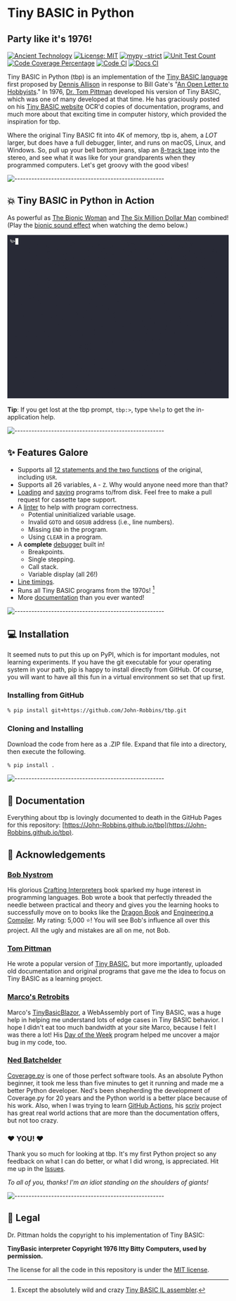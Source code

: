 # Tiny BASIC in Python

<!-- https://github.com/ikatyang/emoji-cheat-sheet -->
<!-- markdownlint-disable MD026 -->
## Party like it's 1976!

[![Ancient Technology](https://img.shields.io/badge/Ancient%20Technology-blue?style=flat-square)](https://en.wikipedia.org/wiki/Tiny_BASIC)
[![License: MIT](https://img.shields.io/badge/License-MIT-blue)](https://github.com/John-Robbins/tbp/blob/main/LICENSE)
[![mypy -strict](https://img.shields.io/badge/mypy-strict-green?style=flat-square&color=hsl(120%2C%20100%25%2C%2040%25))](https://mypy.readthedocs.io/en/stable/command_line.html#cmdoption-mypy-strict)
[![Unit Test Count](https://img.shields.io/endpoint?url=https://gist.githubusercontent.com/John-Robbins/bd5e145f62ac1cf199a458977b8e1f16/raw/unittestsbadge.json)](https://github.com/John-Robbins/tbp/tree/main/tests)
[![Code Coverage Percentage](https://img.shields.io/endpoint?url=https://gist.githubusercontent.com/John-Robbins/bd5e145f62ac1cf199a458977b8e1f16/raw/covbadge.json)](https://github.com/John-Robbins/tbp/actions/workflows/Code-CI.yml)
[![Code CI](https://img.shields.io/github/actions/workflow/status/John-Robbins/tbp/Code-CI.yml?branch=main&style=flat-square&label=Code%20CI)](https://github.com/John-Robbins/tbp/actions/workflows/Code-CI.yml)
[![Docs CI](https://img.shields.io/github/actions/workflow/status/John-Robbins/tbp/Docs-CI.yml?branch=main&style=flat-square&label=Docs%20CI)](https://John-Robbins.github.io/tbp)

Tiny BASIC in Python (tbp) is an implementation of the [Tiny BASIC language](https://en.wikipedia.org/wiki/Tiny_BASIC) first proposed by [Dennis Allison](https://en.wikipedia.org/wiki/Dennis_Allison) in response to Bill Gate's "[An Open Letter to Hobbyists](https://en.wikipedia.org/wiki/An_Open_Letter_to_Hobbyists)." In 1976, [Dr. Tom Pittman](http://www.ittybittycomputers.com) developed his version of Tiny BASIC, which was one of many developed at that time. He has graciously posted on his [Tiny BASIC website](www.ittybittycomputers.com/IttyBitty/TinyBasic/index.htm) OCR'd copies of documentation, programs, and much more about that exciting time in computer history, which provided the inspiration for tbp.

Where the original Tiny BASIC fit into 4K of memory, tbp is, ahem, a *LOT* larger, but does have a full debugger, linter, and runs on macOS, Linux, and Windows. So, pull up your bell bottom jeans, slap an [8-track tape](https://en.wikipedia.org/wiki/8-track_cartridge) into the stereo, and see what it was like for your grandparents when they programmed computers. Let's get groovy with the good vibes!

![-----------------------------------------------------](https://raw.githubusercontent.com/andreasbm/readme/master/assets/lines/rainbow.png)

## :boom: Tiny BASIC in Python in Action

As powerful as [The Bionic Woman](https://en.wikipedia.org/wiki/The_Bionic_Woman) and [The Six Million Dollar Man](https://en.wikipedia.org/wiki/The_Six_Million_Dollar_Man) combined! (Play the [bionic sound effect](https://www.myinstants.com/en/instant/six-million-dollar-man/) when watching the demo below.)

![Feel the SIZZLE!](./sizzle/tbp-sizzle-optimized.gif)

**Tip**: If you get lost at the tbp prompt, `tbp:>`, type `%help` to get the in-application help.

![-----------------------------------------------------](https://raw.githubusercontent.com/andreasbm/readme/master/assets/lines/rainbow.png)

## :sparkles: Features Galore

- Supports all [12 statements and the two functions](https://john-robbins.github.io/tbp/tb-language) of the original, including `USR`.
- Supports all 26 variables, `A` - `Z`. Why would anyone need more than that?
- [Loading](https://john-robbins.github.io/tbp/tbp-command-language#loading-files-loadfile--lf) and [saving](https://john-robbins.github.io/tbp/tbp-command-language#saving-files-savefile--sf) programs to/from disk. Feel free to make a pull request for cassette tape support.
- A [linter](https://john-robbins.github.io/tbp/tbp-command-language#linting-lint) to help with program correctness.
  - Potential uninitialized variable usage.
  - Invalid `GOTO` and `GOSUB` address (i.e., line numbers).
  - Missing `END` in the program.
  - Using `CLEAR` in a program.
- A **complete** [debugger](https://john-robbins.github.io/tbp/tbp-command-language#the-tiny-basic-in-python-debugger) built in!
  - Breakpoints.
  - Single stepping.
  - Call stack.
  - Variable display (all 26!)
- [Line timings](https://john-robbins.github.io/tbp/tbp-command-language#options-opt).
- Runs all Tiny BASIC programs from the 1970s! [^1]
- More [documentation](https://john-robbins.github.io/tbp/) than you ever wanted!

![-----------------------------------------------------](https://raw.githubusercontent.com/andreasbm/readme/master/assets/lines/rainbow.png)

## :computer: Installation

It seemed nuts to put this up on PyPI, which is for important modules, not learning experiments. If you have the git executable for your operating system in your path, pip is happy to install directly from GitHub. Of course, you will want to have all this fun in a virtual environment so set that up first.

### Installing from GitHub

```bash
% pip install git+https://github.com/John-Robbins/tbp.git
```

### Cloning and Installing

Download the code from here as a .ZIP file. Expand that file into a directory, then execute the following.

```bash
% pip install .
```

![-----------------------------------------------------](https://raw.githubusercontent.com/andreasbm/readme/master/assets/lines/rainbow.png)

## :book: Documentation

Everything about tbp is lovingly documented to death in the GitHub Pages for this repository: [https://John-Robbins.github.io/tbp](https://John-Robbins.github.io/tbp).

## :clap: Acknowledgements

### [Bob Nystrom](https://github.com/munificent)

His glorious [Crafting Interpreters](http://www.craftinginterpreters.com) book sparked my huge interest in programming languages. Bob wrote a book that perfectly threaded the needle between practical and theory and gives you the learning hooks to successfully move on to books like the [Dragon Book](https://www.malaprops.com/book/9780321486813) and [Engineering a Compiler](https://www.malaprops.com/book/9780128154120). My rating: 5,000 :star:! You will see Bob's influence all over this project. All the ugly and mistakes are all on me, not Bob.

### [Tom Pittman](http://www.ittybittycomputers.com)

He wrote a popular version of [Tiny BASIC](http://www.ittybittycomputers.com/IttyBitty/TinyBasic/index.htm), but more importantly, uploaded old documentation and original programs that gave me the idea to focus on Tiny BASIC as a learning project.

### [Marco's Retrobits](https://retrobits.altervista.org/blog/)

Marco's [TinyBasicBlazor](https://retrobits.altervista.org/tinybasicblazor/), a WebAssembly port of Tiny BASIC, was a huge help in helping me understand lots of edge cases in Tiny BASIC behavior. I hope I didn't eat too much bandwidth at your site Marco, because I felt I was there a lot! His [Day of the Week](https://retrobits.altervista.org/tinybasicblazor/programs/DayOfTheWeek.txt) program helped me uncover a major bug in my code, too.

### [Ned Batchelder](https://nedbatchelder.com)

[Coverage.py](https://coverage.readthedocs.io/en/latest/index.html) is one of those perfect software tools. As an absolute Python beginner, it took me less than five minutes to get it running and made me a better Python developer. Ned's been shepherding the development of Coverage.py for 20 years and the Python world is a better place because of his work. Also, when I was trying to learn [GitHub Actions](https://docs.github.com/en/actions), his [scriv](https://github.com/nedbat/scriv) project has great real world actions that are more than the documentation offers, but not too crazy.

### :heart: YOU! :heart:

Thank you so much for looking at tbp. It's my first Python project so any feedback on what I can do better, or what I did wrong, is appreciated. Hit me up in the [Issues](https://github.com/John-Robbins/tbp/issues).

*To all of you, thanks! I'm an idiot standing on the shoulders of giants!*

![-----------------------------------------------------](https://raw.githubusercontent.com/andreasbm/readme/master/assets/lines/rainbow.png)

## :page_facing_up: Legal

Dr. Pittman holds the copyright to his implementation of Tiny BASIC:

**TinyBasic interpreter Copyright 1976 Itty Bitty Computers, used by permission.**

The license for all the code in this repository is under the [MIT license](https://github.com/John-Robbins/tbp/blob/main/LICENSE).

[^1]: Except the absolutely wild and crazy [Tiny BASIC IL assembler](http://www.ittybittycomputers.com/IttyBitty/TinyBasic/TBasm.txt).
